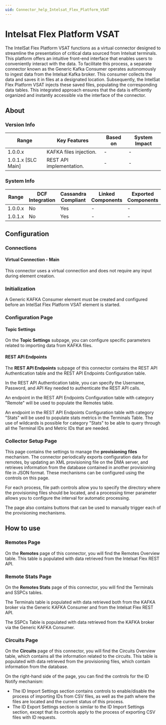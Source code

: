 ```yaml
---
uid: Connector_help_Intelsat_Flex_Platform_VSAT
---
```


# Intelsat Flex Platform VSAT

The IntelSat Flex Platform VSAT functions as a virtual connector designed to streamline the presentation of critical data sourced from Intelsat terminals. This platform offers an intuitive front-end interface that enables users to conveniently interact with the data. To facilitate this process, a separate connector known as the Generic Kafka Consumer operates autonomously to ingest data from the Intelsat Kafka broker. This consumer collects the data and saves it in files at a designated location. Subsequently, the IntelSat Flex Platform VSAT injects these saved files, populating the corresponding data tables. This integrated approach ensures that the data is efficiently organized and instantly accessible via the interface of the connector.

## About

### Version Info

| Range              | Key Features             | Based on | System Impact |
|--------------------|--------------------------|----------|---------------|
| 1.0.0.x            | KAFKA files injection.   | -        | -             |
| 1.0.1.x [SLC Main] | REST API implementation. | -        | -             |

### System Info

| Range     | DCF Integration     | Cassandra Compliant     | Linked Components     | Exported Components     |
|-----------|---------------------|-------------------------|-----------------------|-------------------------|
| 1.0.0.x   | No                  | Yes                     | -                     | -                       |
| 1.0.1.x   | No                  | Yes                     | -                     | -                       |

## Configuration

### Connections

#### Virtual Connection - Main

This connector uses a virtual connection and does not require any input during element creation.

### Initialization

A Generic KAFKA Consumer element must be created and configured before an IntelSat Flex Platform VSAT element is started.

### Configuration Page

#### Topic Settings

On the **Topic Settings** subpage, you can configure specific parameters related to importing data from KAFKA files.

#### REST API Endpoints

The **REST API Endpoints** subpage of this connector contains the REST API Authentication table and the REST API Endpoints Configuration table.

In the REST API Authentication table, you can specify the Username, Password, and API Key needed to authenticate the REST API calls.

An endpoint in the REST API Endpoints Configuration table with category "Remote" will be used to populate the Remotes table.

An endpoint in the REST API Endpoints Configuration table with category "Stats" will be used to populate stats metrics in the Terminals Table. The use of wildcards is possible for category "Stats" to be able to query through all the Terminal IDs and Metric IDs that are needed.

### Collector Setup Page

This page contains the settings to manage the **provisioning files** mechanism. The connector periodically exports configuration data for remotes, by updating an XML provisioning file on the DMA server, and retrieves information from the database contained in another provisioning file in JSON format. These mechanisms can be configured using the controls on this page.

For each process, file path controls allow you to specify the directory where the provisioning files should be located, and a processing timer parameter allows you to configure the interval for automatic processing.

The page also contains buttons that can be used to manually trigger each of the provisioning mechanisms.

## How to use

### Remotes Page

On the **Remotes** page of this connector, you will find the Remotes Overview table. This table is populated with data retrieved from the Intelsat Flex REST API.

### Remote Stats Page

On the **Remotes Stats** page of this connector, you will find the Terminals and SSPCs tables.

The Terminals table is populated with data retrieved both from the KAFKA broker via the Generic KAFKA Consumer and from the Intelsat Flex REST API.

The SSPCs Table is populated with data retrieved from the KAFKA broker via the Generic KAFKA Consumer.

### Circuits Page

On the **Circuits** page of this connector, you will find the Circuits Overview table, which contains all the information related to the circuits. This table is populated with data retrieved from the provisioning files, which contain information from the database.


On the right-hand side of the page, you can find the controls for the ID Notify mechanism:

- The ID Import Settings section contains controls to enable/disable the process of importing IDs from CSV files, as well as the path where the files are located and the current status of this process.
- The ID Export Settings section is similar to the ID Import Settings section, except that its controls apply to the process of exporting CSV files with ID requests.
